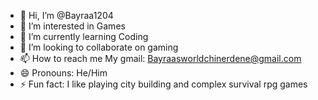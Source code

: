 - 👋 Hi, I’m @Bayraa1204
- 👀 I’m interested in Games
- 🌱 I’m currently learning Coding
- 💞️ I’m looking to collaborate on gaming
- 📫 How to reach me My gmail: Bayraasworldchinerdene@gmail.com
- 😄 Pronouns: He/Him
- ⚡ Fun fact: I like playing city building and complex survival rpg games

<!---
Bayraa1204/Bayraa1204 is a ✨ special ✨ repository because its `README.md` (this file) appears on your GitHub profile.
You can click the Preview link to take a look at your changes.
--->
